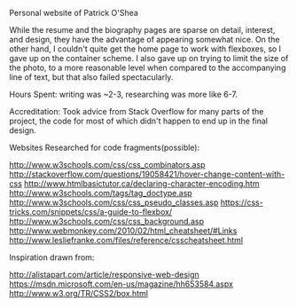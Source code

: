 Personal website of Patrick O'Shea

While the resume and the biography pages are sparse on detail, interest, and 
design, they have the advantage of appearing somewhat nice. On the other hand, 
I couldn't quite get the home page to work with flexboxes, so I gave up on the 
container scheme. I also gave up on trying to limit the size of the photo, to a 
more reasonable level when compared to the accompanying line of text, but that 
also failed spectacularly.


Hours Spent: writing was ~2-3, researching was more like 6-7.


Accreditation:
Took advice from Stack Overflow for many parts of the project, the code for most
of which didn't happen to end up in the final design.

Websites Researched for code fragments(possible):

http://www.w3schools.com/css/css_combinators.asp
http://stackoverflow.com/questions/19058421/hover-change-content-with-css
http://www.htmlbasictutor.ca/declaring-character-encoding.htm
http://www.w3schools.com/tags/tag_doctype.asp
http://www.w3schools.com/css/css_pseudo_classes.asp
https://css-tricks.com/snippets/css/a-guide-to-flexbox/
http://www.w3schools.com/css/css_background.asp
http://www.webmonkey.com/2010/02/html_cheatsheet/#Links
http://www.lesliefranke.com/files/reference/csscheatsheet.html



Inspiration drawn from:

http://alistapart.com/article/responsive-web-design
https://msdn.microsoft.com/en-us/magazine/hh653584.aspx
http://www.w3.org/TR/CSS2/box.html


